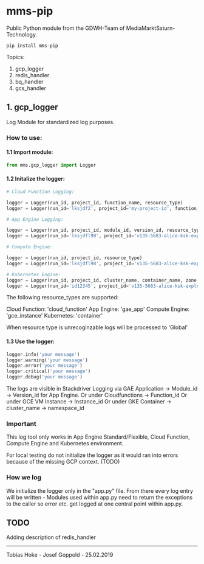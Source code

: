 # mms-pip
Public Python module from the GDWH-Team of MediaMarktSaturn-Technology.
```
pip install mms-pip
```
Topics:
1. gcp_logger
2. redis_handler
3. bq_handler
4. gcs_handler



## 1. gcp_logger

Log Module for standardized log purposes.

### How to use:

#### 1.1 Import module:

```python
from mms.gcp_logger import Logger
```

#### 1.2 Initalize the logger:

```python
# Cloud Function Logging:

logger = Logger(run_id, project_id, function_name, resource_type)
logger = Logger(run_id='lksjdf2', project_id='my-project-id', function_name='ppx-price-updates-de-gcs-bq', resource_type='cloud_function')

# App Engine Logging:

logger = Logger(run_id, project_id, module_id, version_id, resource_type)
logger = Logger(run_id='lksjdfl98', project_id='v135-5683-alice-ksk-explore', module_id='app-flex-sample-service', version_id='v0.0.1', resource_type='gae_app')

# Compute Engine:

logger = Logger(run_id, project_id, resource_type)
logger = Logger(run_id='lksjdfl98', project_id='v135-5683-alice-ksk-explore', resource_type='gce_instance')

# Kubernetes Engine: 
logger = Logger(run_id, project_id, cluster_name, container_name, zone, namespace_id, resource_type)
logger = Logger(run_id='id12345', project_id='v135-5683-alice-ksk-explore', cluster_name='jg-k8-testcluster', container_name=CONTAINER_NAME, zone=ZONE, namespace_id='jg-k8-tests', resource_type='container')
```

The following resource_types are supported:

Cloud Function: 'cloud_function'
App Engine: 'gae_app'
Compute Engine: 'gce_instance'
Kubernetes: 'container'

When resource type is unrecoginzable logs will be processed to 'Global'


#### 1.3 Use the logger:

```python
logger.info('your message')
logger.warning('your message')
logger.error('your message')
logger.critical('your message')
logger.debug('your message')
```

The logs are visible in Stackdriver Logging via GAE Application -> Module_id -> Version_id for App Engine.
Or under Cloudfunctions -> Function_id
Or under GCE VM Instance -> Instance_id
Or under GKE Container -> cluster_name -> namespace_id 

### Important

This log tool only works in App Engine Standard/Flexible, Cloud Function, Compute Engine and Kubernetes environment.

For local testing do not initialize the logger as it would ran into errors because of the missing GCP context. (TODO)

### How we log

We initialize the logger only in the "app.py" file. From there every log entry will be written - Modules used within app.py need to return the exceptions to the caller so
error etc. get logged at one central point within app.py.


## TODO
Adding description of redis_handler




***
Tobias Hoke - Josef Goppold - 25.02.2019
